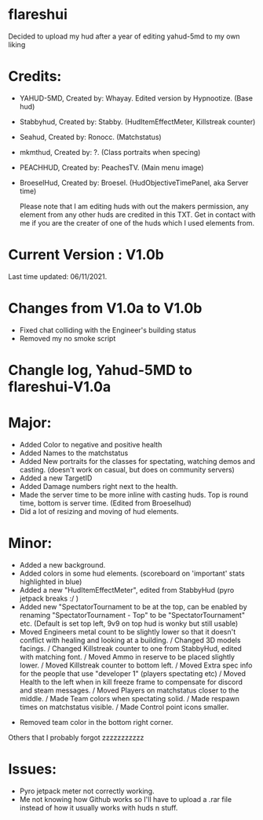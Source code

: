 # flareshui
Decided to upload my hud after a year of editing yahud-5md to my own liking

# Credits:
+ YAHUD-5MD,  Created by: Whayay.      Edited version by Hypnootize. (Base hud)
+ Stabbyhud,  Created by: Stabby.      (HudItemEffectMeter, Killstreak counter)
+ Seahud,     Created by: Ronocc.      (Matchstatus)
+ mkmthud,    Created by: ?.           (Class portraits when specing)
+ PEACHHUD,   Created by: PeachesTV.   (Main menu image)
+ BroeselHud, Created by: Broesel.     (HudObjectiveTimePanel, aka Server time)


  Please note that I am editing huds with out the makers permission, any element from any other huds are credited in this TXT. 
  Get in contact with me if you are the creater of one of the huds which I used elements from.



# Current Version : V1.0b
Last time updated: 06/11/2021.



# Changes from V1.0a to V1.0b

- Fixed chat colliding with the Engineer's building status
- Removed my no smoke script



# Changle log, Yahud-5MD to flareshui-V1.0a



# Major:
+ Added Color to negative and positive health
+ Added Names to the matchstatus
+ Added New portraits for the classes for spectating, watching demos and casting. (doesn't work on casual, but does on community servers)
+ Added a new TargetID
+ Added Damage numbers right next to the health.
+  Made the server time to be more inline with casting huds. Top is round time, bottom is server time. (Edited from Broeselhud)
+   Did a lot of resizing and moving of hud elements.

# Minor:
+ Added a new background.
+ Added colors in some hud elements. (scoreboard on 'important' stats highlighted in blue)
+ Added a new "HudItemEffectMeter", edited from StabbyHud (pyro jetpack breaks :/ )
+ Added new "SpectatorTournament to be at the top, can be enabled by renaming "SpectatorTournament - Top" to be "SpectatorTournament" etc. (Default is set top left, 9v9 on top hud is wonky but still usable)
+ Moved Engineers metal count to be slightly lower so that it doesn't conflict with healing and looking at a building.
/ Changed 3D models facings.
/ Changed Killstreak counter to one from StabbyHud, edited with matching font.
/ Moved Ammo in reserve to be placed slightly lower.
/ Moved Killstreak counter to bottom left.
/ Moved Extra spec info for the people that use "developer 1" (players spectating etc)
/ Moved Health to the left when in kill freeze frame to compensate for discord and steam messages.
/ Moved Players on matchstatus closer to the middle.
/  Made Team colors when spectating solid. 
/  Made respawn times on matchstatus visible.
/  Made Control point icons smaller.
- Removed team color in the bottom right corner.

Others that I probably forgot zzzzzzzzzzz

# Issues:
- Pyro jetpack meter not correctly working.
- Me not knowing how Github works so I'll have to upload a .rar file instead of how it usually works with huds n stuff.



